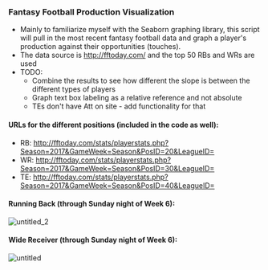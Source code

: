 ### Fantasy Football Production Visualization 
* Mainly to familiarize myself with the Seaborn graphing library, this script will pull in the most recent fantasy football data and graph a player's production against their opportunities (touches). 
* The data source is http://fftoday.com/ and the top 50 RBs and WRs are used
* TODO: 
  * Combine the results to see how different the slope is between the different types of players
  * Graph text box labeling as a relative reference and not absolute
  * TEs don't have Att on site - add functionality for that

#### URLs for the different positions (included in the code as well):
* RB: http://fftoday.com/stats/playerstats.php?Season=2017&GameWeek=Season&PosID=20&LeagueID=
* WR: http://fftoday.com/stats/playerstats.php?Season=2017&GameWeek=Season&PosID=30&LeagueID=
* TE: http://fftoday.com/stats/playerstats.php?Season=2017&GameWeek=Season&PosID=40&LeagueID=

#### Running Back (through Sunday night of Week 6): 

![untitled_2](https://user-images.githubusercontent.com/31293179/31667552-c52b0a50-b31d-11e7-89cf-89914957e803.png)

#### Wide Receiver (through Sunday night of Week 6): 

![untitled](https://user-images.githubusercontent.com/31293179/31667493-9c5b81f4-b31d-11e7-9cef-e04135ba28b8.png)

